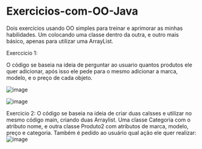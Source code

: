 # Exercicios-com-OO-Java
Dois exercícios usando OO simples para treinar e aprimorar as minhas habilidades. Um colocando uma classe dentro da outra, e outro mais básico, apenas para utilizar uma ArrayList.

Exerccicio 1:

O código se baseia na ideia de perguntar ao usuario quantos produtos ele quer adicionar, após isso ele pede para o mesmo adicionar a marca, modelo, e o preço de cada objeto.

![image](https://github.com/lapa22/Exercicios-com-OO-Java/assets/141652519/1a61396e-320e-4f35-b786-9989437d97ee)

![image](https://github.com/lapa22/Exercicios-com-OO-Java/assets/141652519/f9097cb8-f374-4f49-9478-f44ef0369a52)


Exercicio 2:
O código se baseia na ideia de criar duas calsses e utilizar no mesmo código main, criando duas Arraylist. Uma classe Categoria com o atributo nome, e outra classe Produto2 com atributos de marca, modelo, preço e categoria.
Também é pedido ao usuário qual ação ele quer realizar:
![image](https://github.com/lapa22/Exercicios-com-OO-Java/assets/141652519/351b753d-3b26-4d05-80fd-5bd9b1837794)

